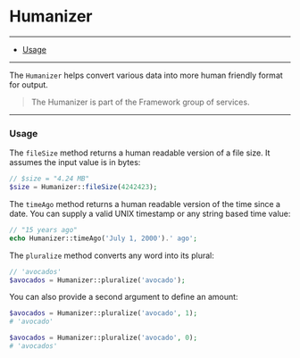 # Humanizer

--------------------------------------------------------

- [Usage](#usage)

--------------------------------------------------------

The `Humanizer` helps convert various data into more human friendly format for output.

> The Humanizer is part of the Framework group of services.

--------------------------------------------------------

### Usage

The `fileSize` method returns a human readable version of a file size. It assumes the input value is in bytes:
```php
// $size = "4.24 MB"
$size = Humanizer::fileSize(4242423);
```

The `timeAgo` method returns a human readable version of the time since a date. You can supply a valid UNIX timestamp or any string based time value:
```php
// "15 years ago"
echo Humanizer::timeAgo('July 1, 2000').' ago';
```

The `pluralize` method converts any word into its plural:
```php
// 'avocados'
$avocados = Humanizer::pluralize('avocado');

```

You can also provide a second argument to define an amount:
```php
$avocados = Humanizer::pluralize('avocado', 1);
# 'avocado'

$avocados = Humanizer::pluralize('avocado', 0);
# 'avocados'
```
